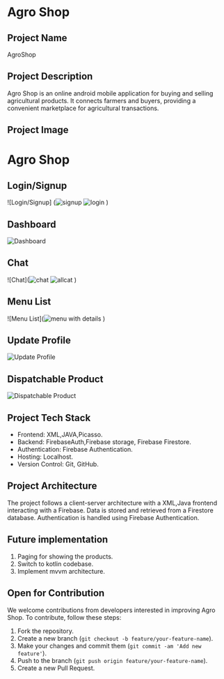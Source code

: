 # Agro Shop

## Project Name
AgroShop

## Project Description
Agro Shop is an online android mobile application for buying and selling agricultural products. It connects farmers and buyers, providing a convenient marketplace for agricultural transactions.

## Project Image
# Agro Shop

## Login/Signup
![Login/Signup]
(![signup](https://github.com/ritanath2k03/AgroShop/assets/102875024/6e291ef0-e196-4ecf-8306-135ff2ca8ead)
![login](https://github.com/ritanath2k03/AgroShop/assets/102875024/d63658be-ba3f-45d3-a16b-ee7b40fde92c)
)
## Dashboard
![Dashboard](![dashboard](https://github.com/ritanath2k03/AgroShop/assets/102875024/5f3ee31b-af1a-49e6-a854-88c861ef32b6)
)
## Chat
![Chat](![chat](https://github.com/ritanath2k03/AgroShop/assets/102875024/4070fb6e-f574-4b1f-b22d-55e3e03c120a)
![allcat](https://github.com/ritanath2k03/AgroShop/assets/102875024/14ae58c6-8a91-4f89-97d4-4e1e8ac992d0)
)

## Menu List
![Menu List](![menu with details](https://github.com/ritanath2k03/AgroShop/assets/102875024/24905531-6477-4bbd-b075-c50428e154e9)
)

## Update Profile
![Update Profile](![update](https://github.com/ritanath2k03/AgroShop/assets/102875024/1c94d8df-bf50-4d75-9e79-c71bf283ffc0)
)

## Dispatchable Product
![Dispatchable Product](![dispatchimage](https://github.com/ritanath2k03/AgroShop/assets/102875024/0cba78f3-78aa-4f63-bab7-a2780c5fb079)
)


## Project Tech Stack
- Frontend: XML,JAVA,Picasso.
- Backend: FirebaseAuth,Firebase storage, Firebase Firestore.
- Authentication: Firebase Authentication.
- Hosting: Localhost.
- Version Control: Git, GitHub.

## Project Architecture
The project follows a client-server architecture with a XML,Java frontend interacting with a Firebase. Data is stored and retrieved from a Firestore database. Authentication is handled using Firebase Authentication.
## Future implementation 
1. Paging for showing the products.
2. Switch to kotlin codebase.
3. Implement mvvm architecture.
   
## Open for Contribution
We welcome contributions from developers interested in improving Agro Shop. To contribute, follow these steps:
1. Fork the repository.
2. Create a new branch (`git checkout -b feature/your-feature-name`).
3. Make your changes and commit them (`git commit -am 'Add new feature'`).
4. Push to the branch (`git push origin feature/your-feature-name`).
5. Create a new Pull Request.
